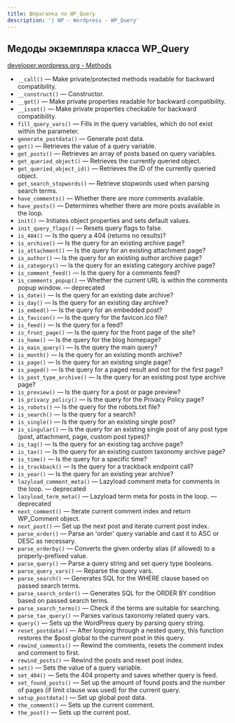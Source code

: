 ```yaml
---
title: Шпрагалка по WP_Query
description: '| WP - Wordpress - WP_Query'
---
```


## Медоды экземпляра класса WP_Query

[developer.wordpress.org - Methods](https://developer.wordpress.org/reference/classes/wp_query/#methods)

- `__call()` — Make private/protected methods readable for backward compatibility.
- `__construct()` — Constructor.
- `__get()` — Make private properties readable for backward compatibility.
- `__isset()` — Make private properties checkable for backward compatibility.
- `fill_query_vars()` — Fills in the query variables, which do not exist within the parameter.
- `generate_postdata()` — Generate post data.
- `get()` — Retrieves the value of a query variable.
- `get_posts()` — Retrieves an array of posts based on query variables.
- `get_queried_object()` — Retrieves the currently queried object.
- `get_queried_object_id()` — Retrieves the ID of the currently queried object.
- `get_search_stopwords()` — Retrieve stopwords used when parsing search terms.
- `have_comments()` — Whether there are more comments available.
- `have_posts()` — Determines whether there are more posts available in the loop.
- `init()` — Initiates object properties and sets default values.
- `init_query_flags()` — Resets query flags to false.
- `is_404()` — Is the query a 404 (returns no results)?
- `is_archive()` — Is the query for an existing archive page?
- `is_attachment()` — Is the query for an existing attachment page?
- `is_author()` — Is the query for an existing author archive page?
- `is_category()` — Is the query for an existing category archive page?
- `is_comment_feed()` — Is the query for a comments feed?
- `is_comments_popup()` — Whether the current URL is within the comments popup window. — deprecated
- `is_date()` — Is the query for an existing date archive?
- `is_day()` — Is the query for an existing day archive?
- `is_embed()` — Is the query for an embedded post?
- `is_favicon()` — Is the query for the favicon.ico file?
- `is_feed()` — Is the query for a feed?
- `is_front_page()` — Is the query for the front page of the site?
- `is_home()` — Is the query for the blog homepage?
- `is_main_query()` — Is the query the main query?
- `is_month()` — Is the query for an existing month archive?
- `is_page()` — Is the query for an existing single page?
- `is_paged()` — Is the query for a paged result and not for the first page?
- `is_post_type_archive()` — Is the query for an existing post type archive page?
- `is_preview()` — Is the query for a post or page preview?
- `is_privacy_policy()` — Is the query for the Privacy Policy page?
- `is_robots()` — Is the query for the robots.txt file?
- `is_search()` — Is the query for a search?
- `is_single()` — Is the query for an existing single post?
- `is_singular()` — Is the query for an existing single post of any post type (post, attachment, page, custom post types)?
- `is_tag()` — Is the query for an existing tag archive page?
- `is_tax()` — Is the query for an existing custom taxonomy archive page?
- `is_time()` — Is the query for a specific time?
- `is_trackback()` — Is the query for a trackback endpoint call?
- `is_year()` — Is the query for an existing year archive?
- `lazyload_comment_meta()` — Lazyload comment meta for comments in the loop. — deprecated
- `lazyload_term_meta()` — Lazyload term meta for posts in the loop. — deprecated
- `next_comment()` — Iterate current comment index and return WP_Comment object.
- `next_post()` — Set up the next post and iterate current post index.
- `parse_order()` — Parse an 'order' query variable and cast it to ASC or DESC as necessary.
- `parse_orderby()` — Converts the given orderby alias (if allowed) to a properly-prefixed value.
- `parse_query()` — Parse a query string and set query type booleans.
- `parse_query_vars()` — Reparse the query vars.
- `parse_search()` — Generates SQL for the WHERE clause based on passed search terms.
- `parse_search_order()` — Generates SQL for the ORDER BY condition based on passed search terms.
- `parse_search_terms()` — Check if the terms are suitable for searching.
- `parse_tax_query()` — Parses various taxonomy related query vars.
- `query()` — Sets up the WordPress query by parsing query string.
- `reset_postdata()` — After looping through a nested query, this function restores the $post global to the current post in this query.
- `rewind_comments()` — Rewind the comments, resets the comment index and comment to first.
- `rewind_posts()` — Rewind the posts and reset post index.
- `set()` — Sets the value of a query variable.
- `set_404()` — Sets the 404 property and saves whether query is feed.
- `set_found_posts()` — Set up the amount of found posts and the number of pages (if limit clause was used) for the current query.
- `setup_postdata()` — Set up global post data.
- `the_comment()` — Sets up the current comment.
- `the_post()` — Sets up the current post.

